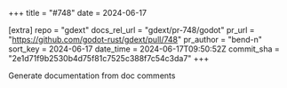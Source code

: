 +++
title = "#748"
date = 2024-06-17

[extra]
repo = "gdext"
docs_rel_url = "gdext/pr-748/godot"
pr_url = "https://github.com/godot-rust/gdext/pull/748"
pr_author = "bend-n"
sort_key = 2024-06-17
date_time = 2024-06-17T09:50:52Z
commit_sha = "2e1d71f9b2530b4d75f81c7525c388f7c54c3da7"
+++

 Generate documentation from doc comments
